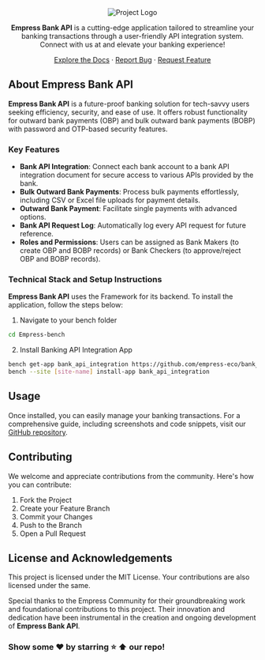 <div align="center">
  <img src="https://grow.empress.eco/uploads/default/original/2X/1/1f1e1044d3864269d2a613577edb9763890422ab.png" alt="Project Logo">


**Empress Bank API** is a cutting-edge application tailored to streamline your banking transactions through a user-friendly API integration system. Connect with us at and elevate your banking experience!

<div align="center">

[Explore the Docs](https://grow.empress.eco/GITHUB)
·
[Report Bug](https://github.com/empress-eco/bank_api/issues)
·
[Request Feature](https://github.com/empress-eco/bank_api/issues)

</div>

</div>

## About **Empress Bank API**

**Empress Bank API** is a future-proof banking solution for tech-savvy users seeking efficiency, security, and ease of use. It offers robust functionality for outward bank payments (OBP) and bulk outward bank payments (BOBP) with password and OTP-based security features. 

### Key Features

- **Bank API Integration**: Connect each bank account to a bank API integration document for secure access to various APIs provided by the bank.
- **Bulk Outward Bank Payments**: Process bulk payments effortlessly, including CSV or Excel file uploads for payment details.
- **Outward Bank Payment**: Facilitate single payments with advanced options.
- **Bank API Request Log**: Automatically log every API request for future reference.
- **Roles and Permissions**: Users can be assigned as Bank Makers (to create OBP and BOBP records) or Bank Checkers (to approve/reject OBP and BOBP records).

### Technical Stack and Setup Instructions

**Empress Bank API** uses the Framework for its backend. To install the application, follow the steps below:

1. Navigate to your bench folder

```sh
cd Empress-bench
```

2. Install Banking API Integration App

```sh
bench get-app bank_api_integration https://github.com/empress-eco/bank_api.git
bench --site [site-name] install-app bank_api_integration
```

## Usage

Once installed, you can easily manage your banking transactions. For a comprehensive guide, including screenshots and code snippets, visit our [GitHub repository](https://github.com/empress-eco/bank_api).

## Contributing

We welcome and appreciate contributions from the community. Here's how you can contribute:

1. Fork the Project
2. Create your Feature Branch 
3. Commit your Changes 
4. Push to the Branch 
5. Open a Pull Request

## License and Acknowledgements

This project is licensed under the MIT License. Your contributions are also licensed under the same.

Special thanks to the Empress Community for their groundbreaking work and foundational contributions to this project. Their innovation and dedication have been instrumental in the creation and ongoing development of **Empress Bank API**. 

### Show some ❤️ by starring :star: :arrow_up: our repo!